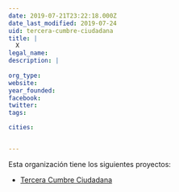 ```yaml
---
date: 2019-07-21T23:22:18.000Z
date_last_modified: 2019-07-24
uid: tercera-cumbre-ciudadana
title: |
  X
legal_name: 
description: |
  
org_type: 
website: 
year_founded: 
facebook: 
twitter: 
tags:

cities: 


---
```


Esta organización tiene los siguientes proyectos:

- [Tercera Cumbre Ciudadana](/proyectos/tercera-cumbre-ciudadana)
